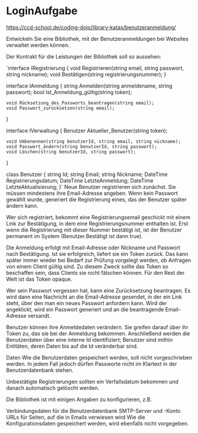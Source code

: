 # LoginAufgabe

https://ccd-school.de/coding-dojo/library-katas/benutzeranmeldung/

Entwickeln Sie eine Bibliothek, mit der Benutzeranmeldungen bei Websites verwaltet werden können.

Der Kontrakt für die Leistungen der Bibliothek soll so aussehen:

`interface IRegistrierung {
	void Registrieren(string email, string passwort, string nickname);
	void Bestätigen(string registrierungsnummer);
}

interface IAnmeldung {
	string Anmelden(string anmeldename, string passwort);
	bool Ist_Anmeldung_gültig(string token);

	void Rücksetzung_des_Passworts_beantragen(string email);
	void Passwort_zurücksetzen(string email);
}

interface IVerwaltung {
	Benutzer Aktueller_Benutzer(string token);

	void Umbenennen(string benutzerId, string email, string nickname);
	void Passwort_ändern(string benutzerId, string passwort);
	void Löschen(string benutzerId, string passwort);
}

class Benutzer {
	string Id;
	string Email;
	string Nickname;
	DateTime Registrierungsdatum;
	DateTime LetzteAnmeldung;
	DateTime LetzteAktualisierung;
}`
Neue Benutzer registrieren sich zunächst. Sie müssen mindestens ihre Email-Adresse angeben. Wenn kein Passwort gewählt wurde, generiert die Registrierung eines, das der Benutzer später ändern kann.

Wer sich registriert, bekommt eine Registrierungsemail geschickt mit einem Link zur Bestätigung, in dem eine Registrierungsnummer enthalten ist. Erst wenn die Registrierung mit dieser Nummer bestätigt ist, ist der Benutzer permanent im System (Benutzer.Bestätigt ist dann true).

Die Anmeldung erfolgt mit Email-Adresse oder Nickname und Passwort nach Bestätigung. Ist sie erfolgreich, liefert sie ein Token zurück. Das kann später immer wieder bei Bedarf zur Prüfung vorgelegt werden, ob Anfragen von einem Client gültig sind. Zu diesem Zweck sollte das Token so beschaffen sein, dass Clients sie nicht fälschen können. Für den Rest der Welt ist das Token opaque.

Wer sein Passwort vergessen hat, kann eine Zurücksetzung beantragen. Es wird dann eine Nachricht an die Email-Adresse gesendet, in der ein Link steht, über den man ein neues Passwort anfordern kann. Wird der angeklickt, wird ein Passwort generiert und an die beantragende Email-Adresse versandt.

Benutzer können ihre Anmeldedaten verändern. Sie greifen darauf über ihr Token zu, das sie bei der Anmeldung bekommen. Anschließend werden die Benutzerdaten über eine interne Id identifiziert; Benutzer sind mithin Entitäten, deren Daten bis auf die Id veränderbar sind.

Daten
Wie die Benutzerdaten gespeichert werden, soll nicht vorgeschrieben werden. In jedem Fall jedoch dürfen Passworte nicht im Klartext in der Benutzerdatenbank stehen.

Unbestätigte Registrierungen sollten ein Verfallsdatum bekommen und danach automatisch gelöscht werden.

Die Bibliothek ist mit einigen Angaben zu konfigurieren, z.B.

Verbindungsdaten für die Benutzerdatenbank
SMTP-Server und -Konto
URLs für Seiten, auf die in Emails verwiesen wird
Wie die Konfigurationsdaten gespeichert werden, wird ebenfalls nicht vorgegeben.
